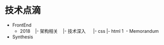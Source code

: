 # 技术点滴
- FrontEnd
  - 2018
    |- 架构相关
    |- 技术深入
      |- css
      |- html
      1
  - Memorandum
- Synthesis
  
